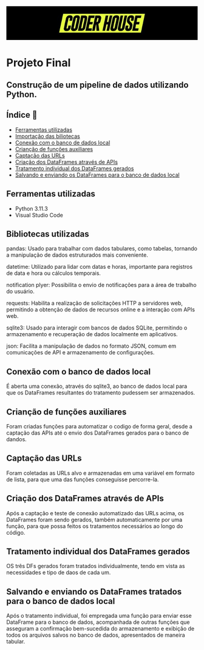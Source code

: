  <img style="width:600px" src='logo2.jpeg' alt= 'Logo Coder'>

# Projeto Final 

## Construção de um pipeline de dados utilizando Python.

## Índice 📖

* <a href='#ferramentas-utilizadas'>Ferramentas utilizadas </a>
* <a href='#bibliotecas-utilizadas'>Importação das biliotecas</a>
* <a href='#conexão-com-o-banco-de-dados-local'>Conexão com o banco de dados local</a>
* <a href='#crianção-de-funções-auxiliares'>Crianção de funções auxiliares</a>
* <a href='#captação-das-urls'>Captação das URLs</a>
* <a href='#criação-dos-dataframes-através-de-apis'>Criação dos DataFrames através de APIs</a>
* <a href='#tratamento-individual-dos-dataframes-gerados'>Tratamento individual dos DataFrames gerados</a>
* <a href='#salvando-e-enviando-os-dataframes-para-o-banco-de-dados-local'>Salvando e enviando os DataFrames para o banco de dados local</a>

## Ferramentas utilizadas

- Python 3.11.3
- Visual Studio Code

## Bibliotecas utilizadas 

pandas: Usado para trabalhar com dados tabulares, como tabelas, tornando a manipulação de dados estruturados mais conveniente.

datetime: Utilizado para lidar com datas e horas, importante para registros de data e hora ou cálculos temporais.

notification plyer: Possibilita o envio de notificações para a área de trabalho do usuário.

requests: Habilita a realização de solicitações HTTP a servidores web, permitindo a obtenção de dados de recursos online e a interação com APIs web.

sqlite3: Usado para interagir com bancos de dados SQLite, permitindo o armazenamento e recuperação de dados localmente em aplicativos.

json: Facilita a manipulação de dados no formato JSON, comum em comunicações de API e armazenamento de configurações.

## Conexão com o banco de dados local

É aberta uma conexão, através do sqlite3, ao banco de dados local para que os DataFrames resultantes do tratamento pudessem ser armazenados.

## Crianção de funções auxiliares

Foram criadas funções para automatizar o codigo de forma geral, desde a captação das APIs até o envio dos DataFrames gerados para o banco de dandos.

## Captação das URLs

Foram coletadas as URLs alvo e armazenadas em uma variável em formato de lista, para que uma das funções conseguisse percorre-la.

## Criação dos DataFrames através de APIs

Após a captação e teste de conexão automatizado das URLs acima, os DataFrames foram sendo gerados, também automaticamente por uma função, para que possa feitos os tratamentos necessários ao longo do código.


## Tratamento individual dos DataFrames gerados
 
OS três DFs gerados foram tratados individualmente, tendo em vista as necessidades e tipo de daos de cada um.

## Salvando e enviando os DataFrames tratados para o banco de dados local

Após o tratamento individual, foi empregada uma função para enviar esse DataFrame para o banco de dados, acompanhada de outras funções que asseguram a confirmação bem-sucedida do armazenamento e exibição de todos os arquivos salvos no banco de dados, apresentados de maneira tabular.

